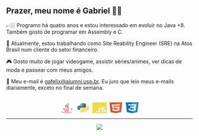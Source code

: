 ## Prazer, meu nome é Gabriel 👋🏼


<p>👉🏼 Programo há quatro anos e estou interessado em evoluir no Java +8. Também gosto de programar em Assembly e C.</p>
<p>📝 Atualmente, estou trabalhando como Site Reability Engineer (SRE) na Atos Brasil num cliente do setor financeiro.</p>
<p>🎮 Gosto muito de jogar videogame, assistir séries/animes, ver dicas de moda e passear com meus amigos.</p>
<p>📧 Meu e-mail é <a href = "mailto:gafelix@alumni.usp.br">gafelix@alumni.usp.br</a>. Eu juro que leio meus e-mails diariamente, exceto no final de semana.
<div align="center" style="display: inline_block"><br>
  <img align="center" alt="Java" height="30" width="40" src="https://github.com/devicons/devicon/blob/master/icons/java/java-plain.svg">
  <img align="center" alt="Python" height="30" width="40" src="https://raw.githubusercontent.com/devicons/devicon/master/icons/python/python-original.svg">
  <img align="center" alt="JS" height="30" width="40" src="https://raw.githubusercontent.com/devicons/devicon/master/icons/javascript/javascript-plain.svg">
  <img align="center" alt="HTML" height="30" width="40" src="https://raw.githubusercontent.com/devicons/devicon/master/icons/html5/html5-original.svg">
  <img align="center" alt="CSS" height="30" width="40" src="https://raw.githubusercontent.com/devicons/devicon/master/icons/css3/css3-original.svg">
</div>

<hr>

<div align="center">
  <a href="https://github.com/ga-felix">
  <img width="360em" src="https://github-readme-stats.vercel.app/api/top-langs/?username=ga-felix&layout=compact&langs_count=5&theme=dark&locale=pt-br"/>
</div>
